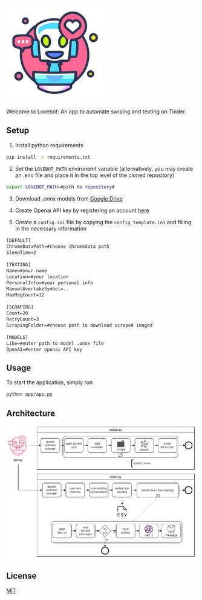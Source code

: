 ![](/assets/logo_small_centered.png?raw=true "Logo")

Welcome to Lovebot:
An app to automate swiping and texting on Tinder.

## Setup

1. Install python requirements
```bash
pip install -r requirements.txt
```

2. Set the ```LOVEBOT_PATH``` environemt variable (alternatively, you may create an .env file and place it in the top level of the cloned repository)
```bash
export LOVEBOT_PATH=#path to repository#
```

3. Download .onnx models from [Google Drive](https://drive.google.com/drive/folders/1--AcK0jb6MdYs8x3yeHNzST_9WhN1tHY?usp=share_link)

4. Create Openai API key by registering an account [here](https://openai.com/api/)

5. Create a ```config.ini``` file by copying the  ```config_template.ini``` and filling in the necessary information
```
[DEFAULT]
ChromeDataPath=#choose chromedata path
SleepTime=2

[TEXTING]
Name=#your name
Location=#your location
PersonalInfo=#your personal info
ManualOvertakeSymbol=..
MaxMsgCount=12

[SCRAPING]
Count=20
RetryCount=3
ScrapingFolder=#choose path to download scraped imaged

[MODELS]
Like=#enter path to model .onnx file
OpenAI=#enter openai API key
```


## Usage

To start the application, simply run
```bash
python app/app.py
```

## Architecture

![](/assets/lovebot_architecture.drawio.png?raw=true "Architektur")



## License
[MIT](https://choosealicense.com/licenses/mit/)
